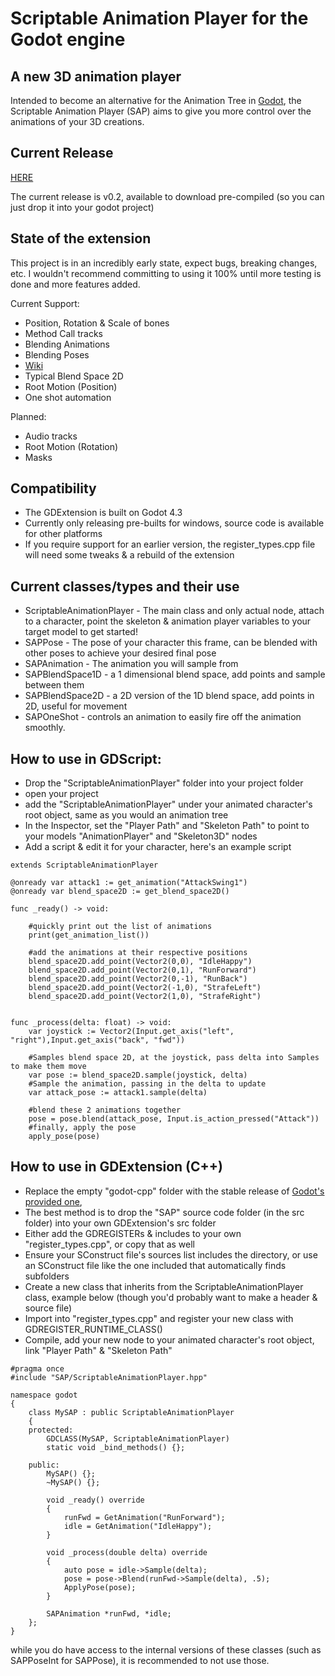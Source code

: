 # Scriptable Animation Player for the Godot engine

## A new 3D animation player
Intended to become an alternative for the Animation Tree in [Godot](https://github.com/godotengine/godot), the Scriptable Animation Player (SAP) aims to give you more control over the animations of your 3D creations.

## Current Release
[HERE](https://github.com/HarveyGame/ScriptableAnimationPlayer/releases/tag/v0.2-pre-release)

The current release is v0.2, available to download pre-compiled (so you can just drop it into your godot project)

## State of the extension
This project is in an incredibly early state, expect bugs, breaking changes, etc. I wouldn't recommend committing to using it 100% until more testing is done and more features added.

Current Support:
+ Position, Rotation & Scale of bones
+ Method Call tracks
+ Blending Animations
+ Blending Poses
+ [Wiki](https://github.com/HarveyGame/ScriptableAnimationPlayer/wiki)
+ Typical Blend Space 2D
+ Root Motion (Position)
+ One shot automation

Planned:
+ Audio tracks
+ Root Motion (Rotation)
+ Masks

## Compatibility
+ The GDExtension is built on Godot 4.3
+ Currently only releasing pre-builts for windows, source code is available for other platforms
+ If you require support for an earlier version, the register_types.cpp file will need some tweaks & a rebuild of the extension

## Current classes/types and their use
+ ScriptableAnimationPlayer - The main class and only actual node, attach to a character, point the skeleton & animation player variables to your target model to get started!
+ SAPPose - The pose of your character this frame, can be blended with other poses to achieve your desired final pose
+ SAPAnimation - The animation you will sample from
+ SAPBlendSpace1D - a 1 dimensional blend space, add points and sample between them
+ SAPBlendSpace2D - a 2D version of the 1D blend space, add points in 2D, useful for movement
+ SAPOneShot - controls an animation to easily fire off the animation smoothly.

## How to use in GDScript:
+ Drop the "ScriptableAnimationPlayer" folder into your project folder
+ open your project 
+ add the "ScriptableAnimationPlayer" under your animated character's root object, same as you would an animation tree
+ In the Inspector, set the "Player Path" and "Skeleton Path" to point to your models "AnimationPlayer" and "Skeleton3D" nodes
+ Add a script & edit it for your character, here's an example script
```
extends ScriptableAnimationPlayer

@onready var attack1 := get_animation("AttackSwing1")
@onready var blend_space2D := get_blend_space2D()

func _ready() -> void:	

	#quickly print out the list of animations
	print(get_animation_list())

	#add the animations at their respective positions
	blend_space2D.add_point(Vector2(0,0), "IdleHappy")
	blend_space2D.add_point(Vector2(0,1), "RunForward")
	blend_space2D.add_point(Vector2(0,-1), "RunBack")
	blend_space2D.add_point(Vector2(-1,0), "StrafeLeft")
	blend_space2D.add_point(Vector2(1,0), "StrafeRight")


func _process(delta: float) -> void:
	var joystick := Vector2(Input.get_axis("left", "right"),Input.get_axis("back", "fwd"))
	
	#Samples blend space 2D, at the joystick, pass delta into Samples to make them move
	var pose := blend_space2D.sample(joystick, delta)
	#Sample the animation, passing in the delta to update
	var attack_pose := attack1.sample(delta)
	
	#blend these 2 animations together
	pose = pose.blend(attack_pose, Input.is_action_pressed("Attack"))
	#finally, apply the pose
	apply_pose(pose)
```

## How to use in GDExtension (C++)
+ Replace the empty "godot-cpp" folder with the stable release of [Godot's provided one](https://github.com/godotengine/godot-cpp), 
+ The best method is to drop the "SAP" source code folder (in the src folder) into your own GDExtension's src folder
+ Either add the GDREGISTERs & includes to your own "register_types.cpp", or copy that as well
+ Ensure your SConstruct file's sources list includes the directory, or use an SConstruct file like the one included that automatically finds subfolders
+ Create a new class that inherits from the ScriptableAnimationPlayer class, example below (though you'd probably want to make a header & source file)
+ Import into "register_types.cpp" and register your new class with GDREGISTER_RUNTIME_CLASS()
+ Compile, add your new node to your animated character's root object, link "Player Path" & "Skeleton Path"
```
#pragma once
#include "SAP/ScriptableAnimationPlayer.hpp"

namespace godot
{
    class MySAP : public ScriptableAnimationPlayer
    {
    protected:
        GDCLASS(MySAP, ScriptableAnimationPlayer)
        static void _bind_methods() {};

    public:
        MySAP() {};
        ~MySAP() {};

        void _ready() override
        {
            runFwd = GetAnimation("RunForward");
            idle = GetAnimation("IdleHappy");
        }

        void _process(double delta) override
        {
            auto pose = idle->Sample(delta);
            pose = pose->Blend(runFwd->Sample(delta), .5);
            ApplyPose(pose);
        }

        SAPAnimation *runFwd, *idle;
    };
}
```
while you do have access to the internal versions of these classes (such as SAPPoseInt for SAPPose), it is recommended to not use those.
